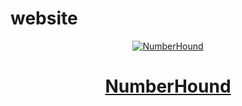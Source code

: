 # website

<header id="header">
	<a href="https://numberhound.com/">
		<img src="{{ "/img/Logo.PNG" | prepend: site.baseurl | replace: '//', '/' }}" alt="NumberHound">
		<h1>NumberHound</h1>
	</a>
</header>
